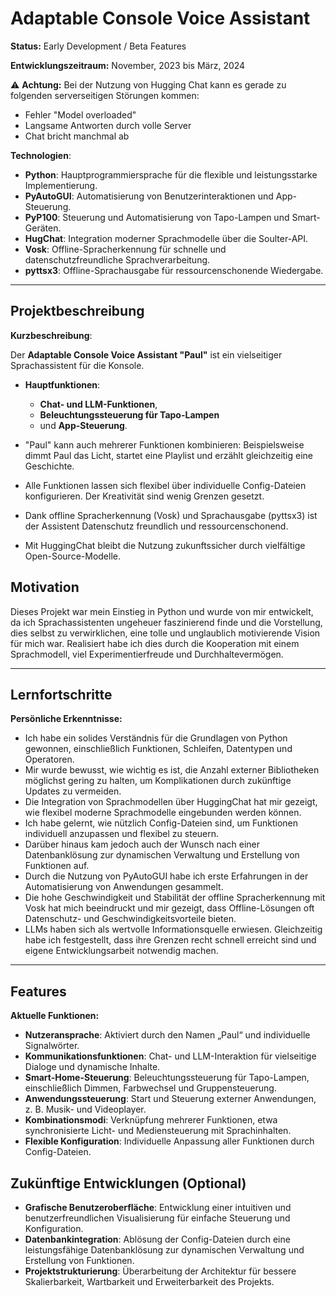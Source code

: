 # Adaptable Console Voice Assistant

**Status:** 
Early Development / Beta Features

**Entwicklungszeitraum:** 
		November, 2023 bis März, 2024
  
⚠️ **Achtung:** Bei der Nutzung von Hugging Chat kann es gerade zu folgenden serverseitigen Störungen kommen:
- Fehler "Model overloaded"
- Langsame Antworten durch volle Server
- Chat bricht manchmal ab
  
**Technologien**:
- **Python**: Hauptprogrammiersprache für die flexible und leistungsstarke Implementierung.
- **PyAutoGUI**: Automatisierung von Benutzerinteraktionen und App-Steuerung.
- **PyP100**: Steuerung und Automatisierung von Tapo-Lampen und Smart-Geräten.
- **HugChat**: Integration moderner Sprachmodelle über die Soulter-API.
- **Vosk**: Offline-Spracherkennung für schnelle und datenschutzfreundliche Sprachverarbeitung.
- **pyttsx3**: Offline-Sprachausgabe für ressourcenschonende Wiedergabe.

---

## Projektbeschreibung

**Kurzbeschreibung**:

Der **Adaptable Console Voice Assistant "Paul"** ist ein vielseitiger Sprachassistent für die Konsole.
- **Hauptfunktionen**: 
  - **Chat- und LLM-Funktionen**,
  - **Beleuchtungssteuerung für Tapo-Lampen** 
  - und **App-Steuerung**. 

- "Paul" kann auch mehrerer Funktionen kombinieren: Beispielsweise dimmt Paul das Licht, startet eine Playlist und erzählt gleichzeitig eine Geschichte.
- Alle Funktionen lassen sich flexibel über individuelle Config-Dateien konfigurieren. Der Kreativität sind wenig Grenzen gesetzt.

- Dank offline Spracherkennung (Vosk) und Sprachausgabe (pyttsx3) ist der Assistent Datenschutz freundlich und ressourcenschonend. 

- Mit HuggingChat bleibt die Nutzung zukunftssicher durch vielfältige Open-Source-Modelle.

## Motivation
Dieses Projekt war mein Einstieg in Python und wurde von mir entwickelt, da ich Sprachassistenten ungeheuer faszinierend finde und die Vorstellung, dies selbst zu verwirklichen, eine tolle und unglaublich motivierende Vision für mich war. Realisiert habe ich dies durch die Kooperation mit einem Sprachmodell, viel Experimentierfreude und Durchhaltevermögen.

---
## Lernfortschritte 

**Persönliche Erkenntnisse:**
- Ich habe ein solides Verständnis für die Grundlagen von Python gewonnen, einschließlich Funktionen, Schleifen, Datentypen und Operatoren.
- Mir wurde bewusst, wie wichtig es ist, die Anzahl externer Bibliotheken möglichst gering zu halten, um Komplikationen durch zukünftige Updates zu vermeiden.
- Die Integration von Sprachmodellen über HuggingChat hat mir gezeigt, wie flexibel moderne Sprachmodelle eingebunden werden können.
- Ich habe gelernt, wie nützlich Config-Dateien sind, um Funktionen individuell anzupassen und flexibel zu steuern.
- Darüber hinaus kam jedoch auch der Wunsch nach einer Datenbanklösung zur dynamischen Verwaltung und Erstellung von Funktionen auf.
- Durch die Nutzung von PyAutoGUI habe ich erste Erfahrungen in der Automatisierung von Anwendungen gesammelt.
- Die hohe Geschwindigkeit und Stabilität der offline Spracherkennung mit Vosk hat mich beeindruckt und mir gezeigt, dass Offline-Lösungen oft Datenschutz- und Geschwindigkeitsvorteile bieten.
- LLMs haben sich als wertvolle Informationsquelle erwiesen. Gleichzeitig habe ich festgestellt, dass ihre Grenzen recht schnell erreicht sind und eigene Entwicklungsarbeit notwendig machen.


---
## Features
**Aktuelle Funktionen:**
- **Nutzeransprache**: Aktiviert durch den Namen „Paul“ und individuelle Signalwörter.
- **Kommunikationsfunktionen**: Chat- und LLM-Interaktion für vielseitige Dialoge und dynamische Inhalte.
- **Smart-Home-Steuerung**: Beleuchtungssteuerung für Tapo-Lampen, einschließlich Dimmen, Farbwechsel und Gruppensteuerung.
- **Anwendungssteuerung**: Start und Steuerung externer Anwendungen, z. B. Musik- und Videoplayer.
- **Kombinationsmodi**: Verknüpfung mehrerer Funktionen, etwa synchronisierte Licht- und Mediensteuerung mit Sprachinhalten.
- **Flexible Konfiguration**: Individuelle Anpassung aller Funktionen durch Config-Dateien.


## Zukünftige Entwicklungen (Optional)
- **Grafische Benutzeroberfläche**: Entwicklung einer intuitiven und benutzerfreundlichen Visualisierung für einfache Steuerung und Konfiguration.
- **Datenbankintegration**: Ablösung der Config-Dateien durch eine leistungsfähige Datenbanklösung zur dynamischen Verwaltung und Erstellung von Funktionen.
- **Projektstrukturierung**: Überarbeitung der Architektur für bessere Skalierbarkeit, Wartbarkeit und Erweiterbarkeit des Projekts.

